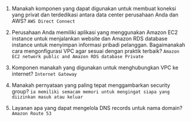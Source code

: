 1. Manakah komponen yang dapat digunakan untuk membuat koneksi yang privat dan terdedikasi antara data center perusahaan Anda dan AWS?
`AWS Direct Connect`

2. Perusahaan Anda memiliki aplikasi yang menggunakan Amazon EC2 instance untuk menjalankan website dan Amazon RDS database instance untuk menyimpan informasi pribadi pelanggan. Bagaimanakah cara mengonfigurasi VPC agar sesuai dengan praktik terbaik?
`Amazon EC2 network public and Amazon RDS database Private`

3. Komponen manakah yang digunakan untuk menghubungkan VPC ke internet?
`Internet Gateway`

4. Manakah pernyataan yang paling tepat menggambarkan security group?
`ia memiliki semacam memori untuk mengingat siapa yang diizinkan masuk atau keluar`

5. Layanan apa yang dapat mengelola DNS records untuk nama domain?
`Amazon Route 53`


